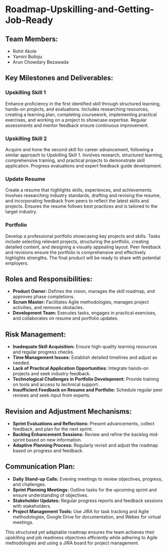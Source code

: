 # Roadmap-Upskilling-and-Getting-Job-Ready

## Team Members:

* Rohit Akole
* Yamini Bolloju
* Arun Chowdary Bezawada

## Key Milestones and Deliverables:

### Upskilling Skill 1

Enhance proficiency in the first identified skill through structured learning, hands-on projects, and evaluations. Includes researching resources, creating a learning plan, completing coursework, implementing practical exercises, and working on a project to showcase expertise. Regular assessments and mentor feedback ensure continuous improvement.

### Upskilling Skill 2

Acquire and hone the second skill for career advancement, following a similar approach to Upskilling Skill 1. Involves research, structured learning, comprehensive training, and practical projects to demonstrate skill application. Progress evaluations and expert feedback guide development.

### Update Resume

Create a resume that highlights skills, experiences, and achievements. Involves researching industry standards, drafting and revising the resume, and incorporating feedback from peers to reflect the latest skills and projects. Ensures the resume follows best practices and is tailored to the target industry.

### Portfolio

Develop a professional portfolio showcasing key projects and skills. Tasks include selecting relevant projects, structuring the portfolio, creating detailed content, and designing a visually appealing layout. Peer feedback and revisions ensure the portfolio is comprehensive and effectively highlights strengths. The final product will be ready to share with potential employers.

## Roles and Responsibilities:

* **Product Owner:** Defines the vision, manages the skill roadmap, and approves phase completions.
* **Scrum Master:** Facilitates Agile methodologies, manages project activities, and removes obstacles.
* **Development Team:** Executes tasks, engages in practical exercises, and collaborates on resume and portfolio updates.

## Risk Management:

* **Inadequate Skill Acquisition:** Ensure high-quality learning resources and regular progress checks.
* **Time Management Issues:** Establish detailed timelines and adjust as needed.
* **Lack of Practical Application Opportunities:** Integrate hands-on projects and seek industry feedback.
* **Technological Challenges in Portfolio Development:** Provide training on tools and access to technical support.
* **Insufficient Feedback on Resume and Portfolio:** Schedule regular peer reviews and seek input from experts.

## Revision and Adjustment Mechanisms:

* **Sprint Evaluations and Reflections:** Present advancements, collect feedback, and plan for the next sprint.
* **Backlog Enhancement Sessions:** Review and refine the backlog mid-sprint based on new information.
* **Adaptive Planning Process:** Regularly revisit and adjust the roadmap based on progress and feedback.

## Communication Plan:

* **Daily Stand-up Calls:** Evening meetings to review objectives, progress, and challenges.
* **Sprint Planning Meetings:** Outline tasks for the upcoming sprint and ensure understanding of objectives.
* **Stakeholder Updates:** Regular progress reports and feedback sessions with stakeholders.
* **Project Management Tools:** Use JIRA for task tracking and Agile methodologies, Google Drive for documentation, and Webex for virtual meetings.

This structured yet adaptable roadmap ensures the team achieves their upskilling and job readiness objectives efficiently while adhering to Agile methodologies and using a JIRA board for project management.
